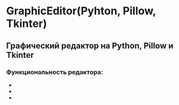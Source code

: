 # GraphicEditor(Pyhton, Pillow, Tkinter)

## Графический редактор на Python, Pillow и Tkinter

### Функциональность редактора:

-
-
- 
